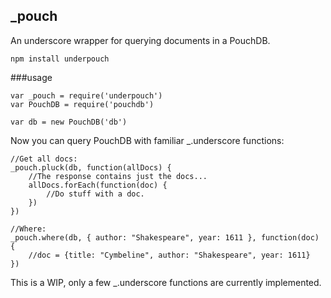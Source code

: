 ##  _pouch
An underscore wrapper for querying documents in a PouchDB.  


```
npm install underpouch
```


###usage

```
var _pouch = require('underpouch')
var PouchDB = require('pouchdb')

var db = new PouchDB('db')

```

Now you can query PouchDB with familiar _.underscore functions: 

```
//Get all docs: 
_pouch.pluck(db, function(allDocs) {
    //The response contains just the docs...   
    allDocs.forEach(function(doc) {
        //Do stuff with a doc.
    })
})

//Where: 
_pouch.where(db, { author: "Shakespeare", year: 1611 }, function(doc) {
    //doc = {title: "Cymbeline", author: "Shakespeare", year: 1611}
})

```


This is a WIP, only a few _.underscore functions are currently implemented.    
